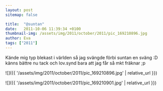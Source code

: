 ```yaml
---
layout: post
sitemap: false

title:  "@suntan"
date:   2011-10-06 11:39:34 +0100
thumbnail-img: /assets/img/2011/october/2011/pic_169210896.jpg
author: Eva
tags: ["2011"]
---
```


Kände mig typ blekast i världen så jag svängde förbi suntan en sväng :D känns bättre nu tack och lov.synd bara att jag får så mkt fräknar ;p

![]({{ '/assets/img/2011/october/2011/pic_169210896.jpg'  | relative_url }})

![]({{ '/assets/img/2011/october/2011/pic_169210901.jpg'  | relative_url }})

